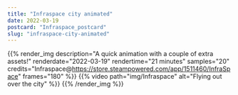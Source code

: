 ```yaml
---
title: "Infraspace city animated"
date: 2022-03-19
postcard: "Infraspace_postcard"
slug: "infraspace-city-animated"
---
```


{{% render_img
  description="A quick animation with a couple of extra assets!"
  renderdate="2022-03-19"
  rendertime="21 minutes"
  samples="20"
  credits="Infraspace@https://store.steampowered.com/app/1511460/InfraSpace"
  frames="180" %}}
{{% video path="img/Infraspace" alt="Flying out over the city" %}}
{{% /render_img %}}

